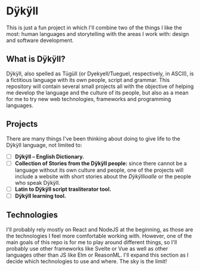 # Dÿkÿll

This is just a fun project in which I'll combine two of the things I like the most: human languages and storytelling with the areas I work with: design and software development.

## What is Dÿkÿll?

Dÿkÿll, also spelled as Tügüll (or Dyekyell/Tueguel, respectively, in ASCII), is a fictitious language with its own people, script and grammar. This repository will contain several small projects all with the objective of helping me develop the language and the culture of its people, but also as a mean for me to try new web technologies, frameworks and programming languages.

## Projects

There are many things I've been thinking about doing to give life to the Dÿkÿll language, not limited to:

- [ ] **Dÿkÿll – English Dictionary.**
- [ ] **Collection of Stories from the Dÿkÿll people:** since there cannot be a language without its own culture and people, one of the projects will include a website with short stories about the *Dÿkÿllioalle* or the people who speak Dÿkÿll.
- [ ] **Latin to Dÿkÿll script trasliterator tool.**
- [ ] **Dÿkÿll learning tool.**

## Technologies

I'll probably rely mostly on React and NodeJS at the beginning, as those are the technologies I feel more comfortable working with. However, one of the main goals of this repo is for me to play around different things, so I'll probably use other frameworks like Svelte or Vue as well as other languages other than JS like Elm or ReasonML. I'll expand this section as I decide which technologies to use and where.
The sky is the limit!
